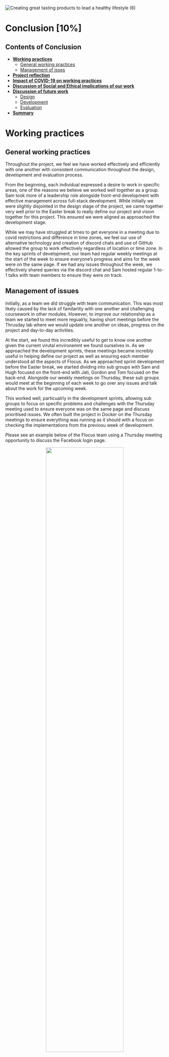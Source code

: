 ![Creating great tasting products to lead a healthy lifestyle (6)](https://user-images.githubusercontent.com/69913789/115700261-6748a700-a35e-11eb-98ff-42c78f4005bf.gif)

# Conclusion [10%]

## Contents of Conclusion

- [**Working practices**](#Working-practices)
  - [General working practices](#General-working-practices)
  - [Management of isses](#Management-of-issues)
- [**Project reflection**](#Project-reflection)
- [**Impact of COVID-19 on working practices**](Impact-of-COVID-19-on-working-practices)
- [**Discussion of Social and Ethical implications of our work**](#Discussion-of-Social-and-Ethical-implications-of-your-work)
- [**Discussion of future work**](#Discussion-of-future-work)
  - [Design](#Design)
  - [Development](#Development)
  - [Evaluation](#Evaluation)
- [**Summary**](#Summary)

# Working practices

## General working practices

Throughout the project, we feel we have worked effectively and efficiently with one another with consistent communication throughout the design, development and evaluation process.

From the beginning, each individual expressed a desire to work in specific areas, one of the reasons we believe we worked well together as a group. Sam took more of a leadership role alongside front-end development with effective management across full-stack development. While initially we were slightly disjointed in the design stage of the project, we came together very well prior to the Easter break to really define our project and vision together for this project. This ensured we were aligned as approached the development stage.

While we may have struggled at times to get everyone in a meeting due to covid restrictions and difference in time zones, we feel our use of alternative technology and creation of discord chats and use of GitHub allowed the group to work effectively regardless of location or time zone. In the key sprints of development, our team had regular weekly meetings at the start of the week to ensure everyone’s progress and aims for the week were on the same page. If we had any issues throughout the week, we effectively shared queries via the discord chat and Sam hosted regular 1-to-1 talks with team members to ensure they were on track. 

## Management of issues

Initially, as a team we did struggle with team communication. This was most likely caused by the lack of familarlity with one another and challenging coursework in other modules. However, to improve our relationship as a team we started to meet more regualrly, having short meetings before the Thrusday lab where we would update one another on ideas, progress on the project and day-to-day activities. 

At the start, we found this incredibly useful to get to know one another given the current virutal environemnt we found ourselves in. As we approached the development sprints, these meetings became increibly useful in helping define our project as well as ensuring each member understood all the aspects of Flocus. As we approached sprint development before the Easter break, we started dividing into sub groups with Sam and Hugh focused on the front-end with Jati, Gordon and Tom focused on the back-end. Alongside our weekly meetings on Thursday, these sub groups would meet at the beginning of each week to go over any issues and talk about the work for the upcoming week. 

This worked well, particualrly in the development sprints, allowing sub groups to focus on specific problems and challenges with the Thursday meeting used to ensure everyone was on the same page and discuss prioritised issues. We often built the project in Docker on the Thursday meetings to ensure everything was running as it should with a focus on checking the implementations from the previosu week of development. 

Please see an example below of the Flocus team using a Thursday meeting opportunity to discuss the Facebook login page.

<p align="center">
<img src="../report/Images/teamsCall.jpg" width=70%>
</p>
<b><p align= "center"> Figure : A screenshot of a recent team meeting discussing the Facebook login page. </p></b>

Alonsgide these meetings, the use of discord was key for the management of issues. As seen in the communication channels section, we had different discord sub-channels to discuss specific issues to do with ther sprints. These were increibly useful for sub teams to query issues and then if any required the whole team they would be put into the general channel. Overall, the regular team and sub-team meetings alongside use of discord channels enabled quick resolution of any issues the team came across throughout the project.

## Evaluation of agile techniques used by the team

During our final stand-up &#128543;, we discussed our overall experience of the project, including our personal experiences of the agile framework. We identified four main aspects of agile that enabled us to succeed in our ambitions:

<ul>
  <li>Stakeholder Involment</li>
  <li>Customer Collaboration</li>
  <li>Flexibility</li>
  <li>Stress-reduction</li>
</ul>

Our sprints enabled us to focus on an iterative process of development and allowed us to engage key stakeholders towards the end of each sprint – facilitating a customer centric approach. Additionally, we were able to integrate Asaqua, our partner NGO, into the development process through Gordon’s end-of-sprint liaison and feedback sessions with their team. Organising our tasks into manageable responsibilities also helped the team deal with stress, ensuring that no-one was overwhelmed with work. 

The flexibility of agile added significant value to our MVP. Instead of being focused on process and pre-composed plans, being able to deal with our individual and group responsibilities during incremental sprints, facilitated a greater responsiveness to end-user and stakeholder feedback. This ensured that our design did not deviate from our initial objectives for the theme and message of the application. Additionally, From the feedback that Gordon received from the Asaqua team, the transparency provided by the Agile framework allowed them to maintain a full understating of development. This will provide benefit in the future as Asaqua builds on the work that we have previously achieved.  

Agile has been a powerful tool, not only affording benefits to the development team, but also assuring client and stakeholder engagement. Furthermore, agile has helped us deal with issues in an easy and concise manner (such as scheduling and scope creep). As a team, we are very happy that we have maintained this approach throughout the project. 



# Project reflection

Overall, as a team we are very proud of Flocus, including the design, development and evaluation of our MVP (minimum viable product).

At the start, we believe we got slightly ahead of ourselves by trying to plan a project idea that had far too many moving parts for a project of this size. However, after a couple of meetings we quickly nailed down the area of focus to procrastination with an aspect of raising awareness for a critical world issue. While the project required only one of these aspects, we believed we could effectively and efficiently design a product that was a procrastination tool but raised awareness for water accessibility, including the theme of water running throughout the whole application.

Due to our big ideas and aspirations as a team,  when we approached discussing the success of our product we slightly struggled due to define whether or not our project was a success. On one side we had created a minimum viable product that functioned effectively with a Facebook Login capability. However, on the other side there were still areas, such as the google ads and portal personlisation, that we still wanted to integrate into the application. Overall, we had been successful in creating an MVP with future potential to help raise funds for ASAQUA and act as a very effective and personlaised procrastination tool.

Specific hurdles/challenges - SAM TODO

So while we had not met our personal goals for the product, we had been successful in developing an MVP to be passed onto the development team at ASQUA to further optimise and improve the web application in the near future. 

# Impact of COVID-19 on working practices

Overall, we believe we successfully adapted and changed our approach to ensure we delivered a strong MVP (minimum viable product) given circusmtances created by the COVID-19 pandemic. Initally, the biggest challenge was developing relationships between team members however, as mentioned above, the more meeting sna catch ups the more we got to know one another. This meant that by the time we came to designing Flocus, the team had gelled well and were on the same page in regards to the project. 

At times it could have been useful to be in the same room as one another however with effective use of teams and discord we were able to quickly come together (albeit virtually) to overcome any challenges we had. We believe one key aspect that ensured we worked successfully as a team was the ability to hold one another accountable for individual work. Without building those initial relationships, this would have been very hard. Credit must be given to team member, Jati, who due to the time zone difference was working late into the night in numerous occasions. Our use of virtual tools as mentioned ensured we kept a good communication channel with Jati throughout the project.

Overall, we are very proud of one another for the work in this project. We are very excited to meet up for a few drinks and food to celebrate our work once the restrictions allow (and Jati is able to travel to the UK!). 

# Discussion of Social and Ethical implications of our work

There were several concerns that were raised in the ideation process regarding how our proposed project could bring harm to the end-users and third parties. The following discussion will highlight the issues raised and outline the actions that we took to mitigate against specific risk factors.

### User Data Privacy

Our application’s integration with Facebook was tested using Facebook’s ‘developer mode’ which, allowed for Facebook test accounts to be configured and used. This ensured that during the production process, test-users and focus group participants were protected from data privacy breaches. After development, Flocus will require an application review before it can be deployed to actual Facebook users. The review will assure Facebook that our application only takes necessary data for functionality and, that this data is stored in a secure manner. As outlined by Facebook’s best practices guide, we have designed our log-in process to only receive the required data from Facebook. 

### Stress, Anxiety and Overworking

We were also concerned about whether the application would induce stress, especially for younger age groups. This was a difficult issue to consider, and one that is not easily mitigated. By removing the stressful stimuli of the league table, we would deprive many prospective users of a highly valued component. As such, this will need to be considered by future developers. Having said this, from end-user group feedback, we have not received any criticism regarding stress and anxiety as a consequence of working on the application.

To mitigate against users becoming incentivised to work unhealthy hours whilst using Flocus, we have introduced a set of visual prompts on the personal stats section which, should offer a gentle hint to those who are working too hard. We have aligned these prompts with the UK government’s work hour guidelines and more information is available regarding this implementation in Pt.3 “System Implementation”.

### Focus Group

Absent of a specific ethical clearance by the University of Bristol, we had to conduct our user group feedback sessions and final focus group with caution. Primarily, we needed to yield feedback on design, navigation and functionality to better inform our development process and Asaqua’s future efforts. However, there were a few areas which we needed to be aware of, before holding these feedback sessions:

<ul>
  <li>Personally, Identifiable Information – We did not wish to, nor were we allowed to, garner information from users that would allow them to be personally identified. This included their name and possibly some demographic information. So to avoid this concern, we opted to run a focus group that was solely directed towards the design of the application. </li>
  <li>Wellbeing – An interesting line of investigation, and potential thesis proposal, would be the impact of Flocus on users’ mental and physical wellbeing. This could have been investigated in relation to direct and indirect channels. Although this would have potentially offered further evidence as to the success (or failure) that we have experienced in producing our application, mental and physical health are a multi-faceted topics and should be investigated with due regard and process. As such, this avenue of research was not pursued.</li>
</ul>

# Discussion of future work

## Design and development

On the design side of the FLocus, if we had more time we would have liked to do an extensive user study to develop a strongewr understanding of areas of improvement. However, from discussions within the team we have come up with the following ideas for ideas for future design and development of each page:

### Login landing page

- Login capability by email as well alternative social media channels, such as twitter and LinkedIn, alongside google login option.
- An about pop up to read more about the application and what Flocus is
- More animations around studying and the story behind Asaqua.

### Study page

- Introduce a customisable icon that you can design for your work mascot.
- A Google ads section integrated into the page - this will raise revenue that will be donated to ASAQUA. The user is donating by working.
- Portal personalisation so people can alter how long they want to work and have a break for.

### League table 

- Improved metrics for personal statistics.
- Potential for a swimming race animation keeping in line with the theme of water.
- The current league table only ranked our friends, and the user is not inside it. The improvement would be to make the user also exists in the table.

### About page

- Pop-ups for people to learn about ASAQUA rather than bombard with all the information at once.
- Option to donate directly to Asaqua.

### General development

- Possible organisation of code so the backend and frontend are in separate directories.
- Different browser opitimisation.
- Optimise the web page to be effective on web and mobile browsers.
- Possible tool that could be converted into a PWA (progressive web application) to be effective on mobiles as well as desktop browsers.

## Evaluation

As mentioned previously, in the future we woould like to see a full user study of interaction with Flocus. Usability is often considered the most essential factor to investigate as part of the evaluative process. Usability can be defined as the ease of using the webpage and fulfilling user's satisfaction. Key aspects to consider when evaluating the usability of Flocus, include:

- learnability
- memorability
- efficiency
- satisfaction 
- errors

Alongside usability, future evaluiative techniques could focus on evaluating aspects of the following:

- Content - accuracy, conciseness, understandability and does it contain key infromation?
- Appearance - page layout, size and font of writing and page flow.
- Interactivity - portal personalisation, feedback and loyalty.
- Functionality - speed, security, browser compatability and web/mobile compatability.

With pre-planned ethical analysis and approval we would have liked to include the following in future evaluative technqiues:

### Questionaires

If we had the time and resources we would have liked to undertake comprehensive questionaires. These would have been used to evaluate user pathways and UX impressions with a focus on collecting data from a wide range of demographics, including students and working professionals. 

These questionaires are perfect for collecting a broad range of qualitative and quantitative data with diverse demographic and user opinions. Questionaires are a great opportunity to ask a range of closed and open questions

### Interviews

We'd also like to organise one-to-one interview with potential end-users to underatnd their opinions regarding user flows and the design of Flocus.

Due to the nature of interviews, the interviewer is able to ask direct questions about the usability and how users interact with Flocus. We would have followed a semi-structured framework to ensure we collect the required data however explore opinions as they come up in the interviews. Questionairres allow for a more structured data collection. These combined technqiues allow for collection and analysis of diverse qualitative and quantitaive data. 

Other areas to explore for future work:

- Controlled experiments - Flocus team compare users interaction with Flocus and it's close competitiors. 
- Automated usability tools - with further knowledge and experience we would have liked to integrate useful plugins, such as bugsnag and hotjar, and use tools such as USEful to auotmate testing of the usability. 

# Summary

Overall, we have really enjoyed working as a team to build this special project. It has been great to build a tool that is useful to students like ourselves but also raise awareness for a big issue in water accessibility. 

We'd also like to thank the lecturing team for all their help throughout the process. We'd also like to give a specific thanks to Marceli who very kindly helped us navigate through some of our toughest challenges. 